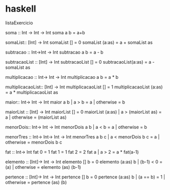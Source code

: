 # haskell
listaExercicio

soma :: Int -> Int -> Int
soma a b = a+b

somaList:: [Int] -> Int 
somaList [] = 0
somaList (a:as) = a + somaList as

subtracao :: Int->Int -> Int
subtracao a b = a - b

subtracaoList :: [Int] -> Int 
subtracaoList [] = 0
subtracaoList(a:as) = a - somaList as

multiplicacao :: Int-> Int -> Int
multiplicacao a b = a * b

multiplicacaoList:: [Int] -> Int
multiplicacaoList [] = 1
multiplicacaoList (a:as) = a * multiplicacaoList as

maior:: Int-> Int -> Int
maior a b | a > b = a
		  | otherwise = b

maiorList :: [Int] -> Int
maiorList [] = 0
maiorList (a:as) | a > (maiorList as) = a
				 | otherwise = (maiorList as)

menorDois:: Int-> Int -> Int
menorDois a b | a < b = a
		  	  | otherwise = b

menorTres :: Int-> Int-> Int -> Int
menorTres a b c | a < menorDois b c = a
		  	    | otherwise = menorDois b c

fat :: Int-> Int
fat 0 = 1
fat 1 = 1
fat 2 = 2
fat a | a > 2 = a * fat(a-1)

elemento :: [Int]-> Int -> Int
elemento [] b = 0
elemento (a:as) b | (b-1) < 0 = (a)
			   | otherwise = elemento (as) (b-1)

pertence :: [Int]-> Int -> Int
pertence [] b = 0
pertence (a:as) b | (a == b) = 1
			      | otherwise = pertence (as) (b)

